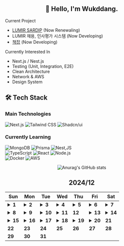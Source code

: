 <div align="center">

## 🙌 Hello, I'm Wukddang.

<div align="left">
  
  Current Project
  - [LUMIR SARDIP](https://sardip.lumir.space) (Now Renewaling) <br />
  - LUMIR 채용, 인사평가 시스템 (Now Developing) <br/>
  - [책잡](https://book-type-error.vercel.app) (Now Developing) 
  
  Currently Interested In
  - Next.js / Nest.js
  - Testing (Unit, Integration, E2E)
  - Clean Architecture
  - Network & AWS
  - Design System

## 🛠 Tech Stack

### Main Technologies
![Next.js](https://img.shields.io/badge/-Next.js-000000?style=for-the-badge&logo=next.js&logoColor=white)
![Tailwind CSS](https://img.shields.io/badge/-Tailwind%20CSS-38B2AC?style=for-the-badge&logo=tailwind-css&logoColor=white)
![Shadcn/ui](https://img.shields.io/badge/-shadcn/ui-000000?style=for-the-badge&logo=shadcn/ui&logoColor=white)

### Currently Learning
![MongoDB](https://img.shields.io/badge/-MongoDB-47A248?style=for-the-badge&logo=mongodb&logoColor=white)
![Prisma](https://img.shields.io/badge/-Prisma-2D3748?style=for-the-badge&logo=prisma&logoColor=white)
![Nest,JS](https://img.shields.io/badge/-Nest.JS-E0234E?style=for-the-badge&logo=nestjs&logoColor=white)
<br/>
![TypeScript](https://img.shields.io/badge/-TypeScript-3178C6?style=for-the-badge&logo=typescript&logoColor=white)
![React](https://img.shields.io/badge/-React-61DAFB?style=for-the-badge&logo=react&logoColor=black)
![Node.js](https://img.shields.io/badge/-Node.js-339933?style=for-the-badge&logo=node.js&logoColor=white)
<br />
![Docker](https://img.shields.io/badge/-Docker-2496ED?style=for-the-badge&logo=docker&logoColor=white)
![AWS](https://img.shields.io/badge/-AWS-232F3E?style=for-the-badge&logo=amazon-web-services&logoColor=white)

</div>

![Anurag's GitHub stats](https://github-readme-stats.vercel.app/api?username=wukdddang&show_icons=true&theme=radical)


<!--CALENDAR-START-->
## 2024/12

| Sun | Mon | Tue | Wed | Thu | Fri | Sat |
| --- | --- | --- | --- | --- | --- | --- |
| <details><summary>**1**</summary>Project: 책 오탈자 제보 + 리뷰 작성 플랫폼 개발중</details> | <details><summary>**2**</summary>AWS: DVA-C02 과정 섹션 5-5~6 수강, Project: 책 오탈자 제보 + 리뷰 작성 플랫폼 개발중</details> | <details><summary>**3**</summary>Project: 책 오탈자 제보 + 리뷰 작성 플랫폼 개발중</details> | <details><summary>**4**</summary>AWS: DVA-C02 과정 섹션 5-7~11 수강, Project: 책 오탈자 제보 + 리뷰 작성 플랫폼 개발중</details> | <details><summary>**5**</summary>AWS: DVA-C02 과정 섹션 5-12~13 수강, Project: 책 오탈자 제보 + 리뷰 작성 플랫폼 개발중</details> | <details><summary>**6**</summary>Project: LRIM 개발중</details> | <details><summary>**7**</summary>Project: LRIM 개발중</details> |
| <details><summary>**8**</summary>Project: LRIM 개발중</details> | <details><summary>**9**</summary>AWS:DVA-C02 과정 섹션 5-14~15 수강 + 섹션 6-1 수강, Project: LRIM 개발중</details> | <details><summary>**10**</summary>AWS:DVA-C02 과정 섹션 6-2,3 수강</details> | <details><summary>**11**</summary>AWS:DVA-C02 과정 섹션 6-4~5 수강</details> | **12** | <details><summary>**13**</summary>AWS:DVA-C02 과정 섹션 6-6~8 수강, Project: 인사관리 플랫폼 디자인 시스템 구축중</details> | <details><summary>**14**</summary>AWS:DVA-C02 과정 섹션 6-9~10 수강</details> |
| <details><summary>**15**</summary>AWS:DVA-C02 과정 섹션 6-11~12 수강, Project: 인사관리 플랫폼 디자인 시스템 구축중</details> | <details><summary>**16**</summary>AWS:DVA-C02 과정 섹션 6-13~14 수강, Project: 인사관리 플랫폼 디자인 시스템 구축중</details> | <details><summary>**17**</summary>Project: 인사관리 플랫폼 디자인 시스템 구축중</details> | <details><summary>**18**</summary>AWS:DVA-C02 과정 섹션 7-1,2 수강, Project: 인사관리 플랫폼 디자인 시스템 구축중</details> | <details><summary>**19**</summary>AWS:DVA-C02 과정 섹션 7-3 수강, Project: 인사관리 플랫폼 디자인 시스템 구축중</details> | <details><summary>**20**</summary>AWS:DVA-C02 과정 섹션 7-4~5 수강, Project: 인사관리 플랫폼 디자인 시스템 구축중</details> | **21** |
| **22** | **23** | **24** | **25** | **26** | **27** | **28** |
| **29** | **30** | **31** |

<!--CALENDAR-END-->
